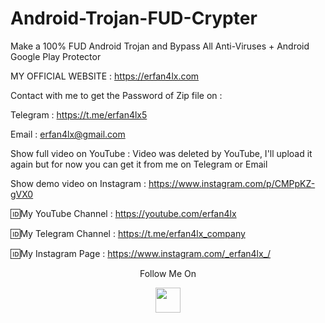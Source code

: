 # Android-Trojan-FUD-Crypter

Make a 100% FUD Android Trojan and Bypass All Anti-Viruses + Android Google Play Protector

 MY OFFICIAL WEBSITE : https://erfan4lx.com

Contact with me to get the Password of Zip file on :

 Telegram : https://t.me/erfan4lx5
  
 Email : erfan4lx@gmail.com
   
Show full video on YouTube : Video was deleted by YouTube, I'll upload it again but for now you can get it from me on Telegram or Email

Show demo video on Instagram : https://www.instagram.com/p/CMPpKZ-gVX0

🆔My YouTube Channel : https://youtube.com/erfan4lx

🆔My Telegram Channel : https://t.me/erfan4lx_company

🆔My Instagram Page : https://www.instagram.com/_erfan4lx_/

<p align="center">
  Follow Me On
</p>
<p align="center">
  <a href="https://www.youtube.com/c/erfan4lx?sub_confirmation=1">
    <img src="https://www.iconsdb.com/icons/preview/black/youtube-4-xxl.png" width="40" height="40">
  </a>
</p>
